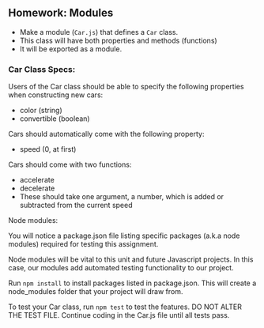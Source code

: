 ## Homework: Modules

- Make a module (`Car.js`) that defines a `Car` class.
- This class will have both properties and methods (functions)
- It will be exported as a module.

### Car Class Specs:

Users of the Car class should be able to specify the following properties when constructing new cars:
- color (string)
- convertible (boolean)

Cars should automatically come with the following property:
- speed (0, at first)

Cars should come with two functions:
- accelerate
- decelerate
- These should take one argument, a number, which is added or subtracted from the current speed

Node modules:

You will notice a package.json file listing specific packages (a.k.a node modules) required for testing this assignment. 

Node modules will be vital to this unit and future Javascript projects. In this case, our modules add automated testing functionality to our project.

Run <code>npm install</code> to install packages listed in package.json. This will create a node_modules folder that your project will draw from.

To test your Car class, run <code>npm test</code> to test the features. DO NOT ALTER THE TEST FILE. Continue coding in the Car.js file until all tests pass.
